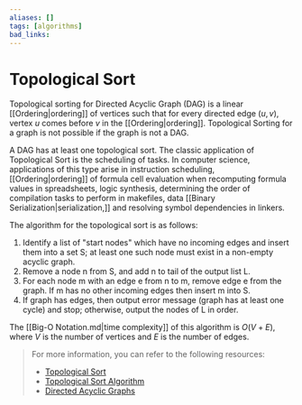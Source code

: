 ```yaml
---
aliases: []
tags: [algorithms]
bad_links:
---
```

# Topological Sort

Topological sorting for Directed Acyclic Graph (DAG) is a linear [[Ordering|ordering]] of vertices such that for every directed edge $(u, v)$, vertex $u$ comes before $v$ in the [[Ordering|ordering]]. Topological Sorting for a graph is not possible if the graph is not a DAG.

A DAG has at least one topological sort. The classic application of Topological Sort is the scheduling of tasks. In computer science, applications of this type arise in instruction scheduling, [[Ordering|ordering]] of formula cell evaluation when recomputing formula values in spreadsheets, logic synthesis, determining the order of compilation tasks to perform in makefiles, data [[Binary Serialization|serialization,]] and resolving symbol dependencies in linkers.

The algorithm for the topological sort is as follows:

1. Identify a list of "start nodes" which have no incoming edges and insert them into a set S; at least one such node must exist in a non-empty acyclic graph.
2. Remove a node n from S, and add n to tail of the output list L.
3. For each node m with an edge e from n to m, remove edge e from the graph. If m has no other incoming edges then insert m into S.
4. If graph has edges, then output error message (graph has at least one cycle) and stop; otherwise, output the nodes of L in order.

The [[Big-O Notation.md|time complexity]] of this algorithm is $O(V+E)$, where $V$ is the number of vertices and $E$ is the number of edges.

> For more information, you can refer to the following resources:
> - [Topological Sort](https://en.wikipedia.org/wiki/Topological_sorting)
> - [Topological Sort Algorithm](https://www.geeksforgeeks.org/topological-sorting/)
> - [Directed Acyclic Graphs](https://en.wikipedia.org/wiki/Directed_acyclic_graph)